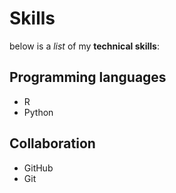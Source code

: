 # Skills

below is a _list_ of my **technical skills**:

## Programming languages
- R
- Python

## Collaboration
- GitHub
- Git
